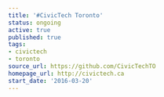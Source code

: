 ```yaml
---
title: '#CivicTech Toronto'
status: ongoing
active: true
published: true
tags:
- civictech
- toronto
source_url: https://github.com/CivicTechTO
homepage_url: http://civictech.ca
start_date: '2016-03-20'
---
```

